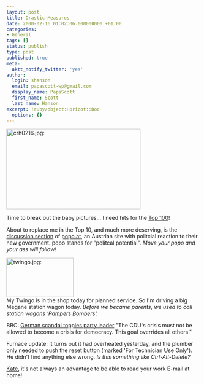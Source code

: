 ```yaml
---
layout: post
title: Drastic Measures
date: 2000-02-16 01:02:06.000000000 +01:00
categories:
- General
tags: []
status: publish
type: post
published: true
meta:
  aktt_notify_twitter: 'yes'
author:
  login: shanson
  email: papascott-wp@gmail.com
  display_name: PapaScott
  first_name: Scott
  last_name: Hanson
excerpt: !ruby/object:Hpricot::Doc
  options: {}
---
```

<p><img src="http://www.papascott.de/wordpress/wp-content/uploads/2000/02/crh0216.jpg" height="209" width="350" border="0" alt="crh0216.jpg: " /></p>
<p>Time to break out the baby pictures... I need hits for the <a href="http://www.editthispage.com/Top100">Top 100</a>!</p>
<p>About to replace me in the Top 10, and much more deserving, is the <a href="http://popo.editthispage.com/">discussion section</a> of <a href="http://www.popo.at/">popo.at</a>, an Austrian site with politcial reaction to their new government. popo stands for "politcal potential". <i>Move your popo and your ass will follow!</i> </p>
<p><img src="http://www.papascott.de/wordpress/wp-content/uploads/2000/02/twingo.jpg" height="102" width="175" border="0" alt="twingo.jpg: " /><br />
My Twingo is in the shop today for planned service. So I'm driving a big Megane station wagon today. <i>Before we became parents, we used to call station wagons 'Pampers Bombers'.</i></p>
<p>BBC: <a href="http://news.bbc.co.uk/hi/english/world/europe/newsid_645000/645038.stm">German scandal topples party leader</a> "The CDU's crisis must not be allowed to become a crisis for democracy. This goal overrides all others."</p>
<p>Furnace update: It turns out it had overheated yesterday, and the plumber only needed to push the reset button (marked 'For Technician Use Only'). He didn't find anything else wrong. <i>Is this something like Ctrl-Alt-Delete?</i></p>
<p><a href="http://brdbrain.editthispage.com/2000/02/15">Kate</a>, it's not always an advantage to be able to read your work E-mail at home!</p>
